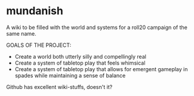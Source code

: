 # mundanish

A wiki to be filled with the world and systems for a roll20 campaign of the same name.

GOALS OF THE PROJECT:
- Create a world both utterly silly and compellingly real
- Create a system of tabletop play that feels whimsical
- Create a system of tabletop play that allows for emergent gameplay in spades while maintaining a sense of balance

Github has excellent wiki-stuffs, doesn't it?
